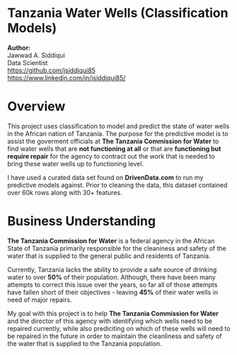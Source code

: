 # Tanzania Water Wells (Classification Models)
**Author:**<br />
Jawwad A. Siddiqui<br />
Data Scientist<br />
https://github.com/jsiddiqui85<br />
https://www.linkedin.com/in/jsiddiqui85/<br />
# Overview

This project uses classification to model and predict the state of water wells in the African nation of Tanzania.  The purpose for the predictive model is to assist the goverment officials at **The Tanzania Commission for Water** to find water wells that are **not functioning at all** or that are **functioning but require repair** for the agency to contract out the work that is needed to bring these water wells up to functioning level.  

I have used a curated data set found on **DrivenData.com** to run my predictive models against.  Prior to cleaning the data, this dataset contained over 60k rows along with 30+ features.  
# Business Understanding
**The Tanzania Commission for Water** is a federal agency in the African State of Tanzania primarily responsible for the cleaniness and safety of the water that is supplied to the general public and residents of Tanzania.  

Currently, Tanzania lacks the ability to provide a safe source of drinking water to over **50%** of their population.  Although, there have been many attempts to correct this issue over the years, so far all of those attempts have fallen short of their objectives - leaving **45%** of their water wells in need of major repairs.  

My goal with this project is to help **The Tanzania Commission for Water** and the director of this agency with identifying which wells need to be repaired currently, while also prediciting on which of these wells will need to be repaired in the future in order to maintain the cleanliness and safety of the water that is supplied to the Tanzania population.  
